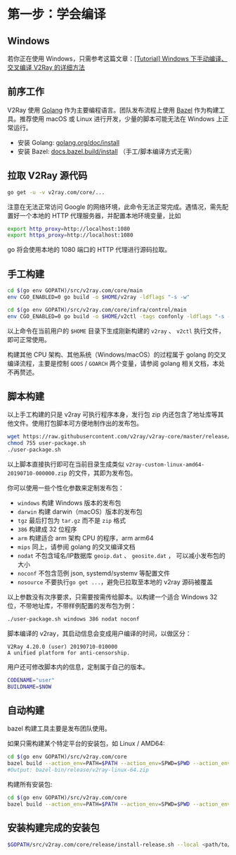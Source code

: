 # 第一步：学会编译

## Windows

若你正在使用 Windows，只需参考这篇文章：[[Tutorial] Windows 下手动编译、交叉编译 V2Ray 的详细方法](https://github.com/v2ray/discussion/issues/756)

## 前序工作

V2Ray 使用 [Golang](https://golang.org/) 作为主要编程语言。团队发布流程上使用 [Bazel](https://bazel.build/) 作为构建工具。推荐使用 macOS 或 Linux 进行开发，少量的脚本可能无法在 Windows 上正常运行。

* 安装 Golang: [golang.org/doc/install](https://golang.org/doc/install)
* 安装 Bazel: [docs.bazel.build/install](https://docs.bazel.build/versions/master/install.html) （手工/脚本编译方式无需）

## 拉取 V2Ray 源代码

```bash
go get -u -v v2ray.com/core/...
```

注意在无法正常访问 Google 的网络环境，此命令无法正常完成。遇情况，需先配置好一个本地的 HTTP 代理服务器，并配置本地环境变量，比如

```bash
export http_proxy=http://localhost:1080
export https_proxy=http://localhost:1080
```

go 将会使用本地的 1080 端口的 HTTP 代理进行源码拉取。

## 手工构建

```bash
cd $(go env GOPATH)/src/v2ray.com/core/main
env CGO_ENABLED=0 go build -o $HOME/v2ray -ldflags "-s -w"

cd $(go env GOPATH)/src/v2ray.com/core/infra/control/main
env CGO_ENABLED=0 go build -o $HOME/v2ctl -tags confonly -ldflags "-s -w"
```

以上命令在当前用户的 `$HOME` 目录下生成刚新构建的 `v2ray` 、 `v2ctl` 执行文件，即可正常使用。

构建其他 CPU 架构、其他系统（Windows/macOS）的过程属于 golang 的交叉编译流程，主要是控制 `GOOS` / `GOARCH` 两个变量，请参阅 golang 相关文档，本处不再赘述。

## 脚本构建

以上手工构建的只是 v2ray 可执行程序本身，发行包 zip 内还包含了地址库等其他文件。使用打包脚本可方便地制作出的发布包。

```bash
wget https://raw.githubusercontent.com/v2ray/v2ray-core/master/release/user-package.sh
chmod 755 user-package.sh
./user-package.sh
```

以上脚本直接执行即可在当前目录生成类似 `v2ray-custom-linux-amd64-20190710-000000.zip` 的文件，其即为发布包。

你可以使用一些个性化参数来定制发布包：

* `windows` 构建 Windows 版本的发布包
* `darwin` 构建 darwin（macOS）版本的发布包
* `tgz` 最后打包为 `tar.gz` 而不是 `zip` 格式
* `386` 构建成 32 位程序
* `arm` 构建适合 arm 架构 CPU 的程序，arm arm64
* `mips` 同上，请参阅 golang 的交叉编译文档
* `nodat` 不包含域名/IP数据库 `geoip.dat` 、 `geosite.dat` ， 可以减小发布包的大小
* `noconf` 不包含范例 json, systemd/systemv 等配置文件
* `nosource` 不要执行`go get ...`，避免已拉取至本地的 v2ray 源码被覆盖

以上参数没有次序要求，只需要按需传给脚本。以构建一个适合 Windows 32 位，不带地址库，不带样例配置的发布包为例：

```bash
./user-package.sh windows 386 nodat noconf
```

脚本编译的 v2ray，其启动信息会变成用户编译的时间，以做区分：

```text
V2Ray 4.20.0 (user) 20190710-010000
A unified platform for anti-censorship.
```

用户还可修改脚本内的信息，定制属于自己的版本。

```bash
CODENAME="user"
BUILDNAME=$NOW
```

## 自动构建

bazel 构建工具主要是发布团队使用。

如果只需构建某个特定平台的安装包，如 Linux / AMD64:

```bash
cd $(go env GOPATH)/src/v2ray.com/core
bazel build --action_env=PATH=$PATH --action_env=SPWD=$PWD --action_env=GOPATH=$(go env GOPATH) --action_env=GOCACHE=$(go env GOCACHE) --spawn_strategy local //release:v2ray_linux_amd64_package
#Output: bazel-bin/release/v2ray-linux-64.zip
```

构建所有安装包:

```bash
cd $(go env GOPATH)/src/v2ray.com/core
bazel build --action_env=PATH=$PATH --action_env=SPWD=$PWD --action_env=GOPATH=$(go env GOPATH) --action_env=GOCACHE=$(go env GOCACHE) --spawn_strategy local //release:all
```

## 安装构建完成的安装包

```bash
$GOPATH/src/v2ray.com/core/release/install-release.sh --local <path/to/zip/file>
```
